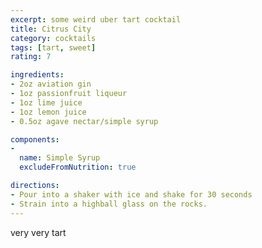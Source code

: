```yaml
---
excerpt: some weird uber tart cocktail
title: Citrus City
category: cocktails
tags: [tart, sweet]
rating: 7

ingredients:
- 2oz aviation gin
- 1oz passionfruit liqueur
- 1oz lime juice
- 1oz lemon juice
- 0.5oz agave nectar/simple syrup

components:
- 
  name: Simple Syrup
  excludeFromNutrition: true

directions:
- Pour into a shaker with ice and shake for 30 seconds
- Strain into a highball glass on the rocks.
---
```


very very tart